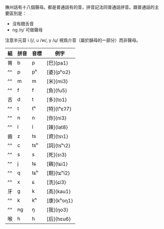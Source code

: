 撫州話有十八個聲母。都是普通話有的音，拼音記法同普通話拼音。跟普通話的主要區別是：

- 沒有翹舌音
- ng /ŋ/ 可做聲母

注意半元音 i /j/, u /w/, y /ɥ/ 視爲介音（屬於韻母的一部分）而非聲母。

<div class="example-table">

| 組  | 拼音 | 音標 | 例字        |
| --- | ---- | ---- | ----------- |
| 脣  | b    | p    | [巴]{pa1}   |
| ^^  | p    | pʰ   | [婆]{pʰo2}  |
| ^^  | m    | m    | [米]{mi3}   |
| ^^  | f    | f    | [負]{fu5}   |
| 舌  | d    | t    | [多]{to1}   |
| ^^  | t    | tʰ   | [特]{tʰɛʔ7} |
| ^^  | n    | n    | [你]{ni3}   |
| ^^  | l    | l    | [辣]{lat8}  |
| 齒  | z    | ts   | [資]{tsɿ1}  |
| ^^  | c    | tsʰ  | [詞]{tsʰɿ2} |
| ^^  | s    | s    | [死]{sɿ3}   |
| ^^  | j    | tɕ   | [鷄]{tɕi1}  |
| ^^  | q    | tɕʰ  | [期]{tɕʰi2} |
| ^^  | x    | ɕ    | [洗]{ɕi3}   |
| 牙  | g    | k    | [高]{kau1}  |
| ^^  | k    | kʰ   | [康]{kʰoŋ1} |
| ^^  | ng   | ŋ    | [我]{ŋo3}   |
| 喉  | h    | h    | [后]{hɛu6}  |

</div>
